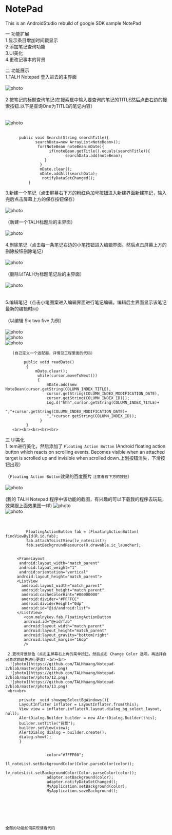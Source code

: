 # NotePad
This is an AndroidStudio rebuild of google SDK sample NotePad


一 功能扩展<br>
   1.显示条目增加时间戳显示<br>
   2.添加笔记查询功能<br>
   3.UI美化<br>
   4.更改记事本的背景<br>
   
   
二 功能展示<br>
   1.TALH Notepad 登入进去的主界面<br><br>
   ![photo](https://github.com/TALHhuang/Notepad-2/blob/master/photo/1.png)
   <br><br>
   2.按笔记的标题查询笔记(在搜索框中输入要查询的笔记的TITLE然后点击右边的搜索按钮.以下是查询One为TITLE的笔记内容）<br><br>  
      ![photo](https://github.com/TALHhuang/Notepad-2/blob/master/photo/2.png)
      <br><br>
      
          public void Search(String searchTitle){
                 searchData=new ArrayList<NoteBean>();
                  for(NoteBean noteBean:mDate){
                       if(noteBean.getTitle().equals(searchTitle)){
                              searchData.add(noteBean);
                     }
                   }
                   mDate.clear();
                   mDate.addAll(searchData);
                    notifyDataSetChanged();
              }
   3.新建一个笔记（点击屏幕右下方的粉红色加号按钮进入新建界面新建笔记，输入完后点击屏幕上方的保存按钮保存）<br><br>
      ![photo](https://github.com/TALHhuang/Notepad-2/blob/master/photo/3.png)
      <br><br>
     （新建一个TALH标题后的主界面）<br><br>
      ![photo](https://github.com/TALHhuang/Notepad-2/blob/master/photo/4.png)
      <br><br>
    4.删除笔记（点击每一条笔记右边的小笔按钮进入编辑界面。然后点击屏幕上方的删除按钮删除笔记）<br><br>
      ![photo](https://github.com/TALHhuang/Notepad-2/blob/master/photo/6.png)
      <br><br>
      （删除以TALH为标题笔记后的主界面）<br><br>
      ![photo](https://github.com/TALHhuang/Notepad-2/blob/master/photo/7.png)   
      <br><br>
    5.编辑笔记（点击小笔图案进入编辑界面进行笔记编辑。编辑后主界面显示该笔记最新的编辑时间）<br><br>
       （以编辑 Six two five 为例）<br><br>
       ![photo](https://github.com/TALHhuang/Notepad-2/blob/master/photo/8.png)  
       ![photo](https://github.com/TALHhuang/Notepad-2/blob/master/photo/7.png)  
       ![photo](https://github.com/TALHhuang/Notepad-2/blob/master/photo/9.png)
       
       (自己定义一个适配器，详情见工程里面的代码）
       
            public void readDate()
             {
                 mDate.clear();
                  while(cursor.moveToNext())
                  {
                      mDate.add(new NoteBean(cursor.getString(COLUMN_INDEX_TITLE),
                      cursor.getString(COLUMN_INDEX_MODIFICATION_DATE),
                      cursor.getString(COLUMN_INDEX_ID)));
                      Log.d("hhh",cursor.getString(COLUMN_INDEX_TITLE)+
                      ","+cursor.getString(COLUMN_INDEX_MODIFICATION_DATE)+
                      ","+cursor.getString(COLUMN_INDEX_ID));
                   }
             }
       <br><br><br><br><br>
 三 UI美化<br>
    1.item进行美化，然后添加了 `Floating Action Button` (Android floating action button which reacts on scrolling events. Becomes visible when an attached target is scrolled up and invisible when scrolled down.上划按钮消失，下滑按钮出现）<br><br>
     （`Floating Action Button`效果的百度图片    `注意看右下方的按钮`）<br><br>
    ![photo](https://github.com/TALHhuang/Notepad-2/blob/master/photo/FloatingActionButton.gif)
    <br><br>
      (我的 TALH Notepad 程序中该功能的截图，有兴趣的可以下载我的程序去玩玩，效果跟上面效果图一样)
     ![photo](https://github.com/TALHhuang/Notepad-2/blob/master/photo/5.png)  
     ![photo](https://github.com/TALHhuang/Notepad-2/blob/master/photo/4.png)  
     <br><br>
     
             FloatingActionButton fab = (FloatingActionButton) findViewById(R.id.fab);
             fab.attachToListView(lv_notesList);
             fab.setBackgroundResource(R.drawable.ic_launcher);
             
             
         <FrameLayout
          android:layout_width="match_parent"
          android:layout_weight="1"
          android:orientation="vertical"
         android:layout_height="match_parent">
         <ListView
           android:layout_width="match_parent"
           android:layout_height="match_parent"
           android:cacheColorHint="#00000000"
           android:divider="#FFFFCC"
           android:dividerHeight="0dp"
           android:id="@id/android:list">
         </ListView>
            <com.melnykov.fab.FloatingActionButton
            android:id="@+id/fab"
            android:layout_width="match_parent"
            android:layout_height="match_parent"
            android:layout_gravity="bottom|right"
            android:layout_margin="16dp"
            />
        
     2.更改背景颜色（点击主屏幕右上角的菜单按钮，然后点击 Change Color 选项。再选择自己喜欢的颜色进行更改）<br><br>
      ![photo](https://github.com/TALHhuang/Notepad-2/blob/master/photo/11.png) 
      ![photo](https://github.com/TALHhuang/Notepad-2/blob/master/photo/12.png)  
      ![photo](https://github.com/TALHhuang/Notepad-2/blob/master/photo/13.png)  
     <br><br>
     
          private  void showpopSelectBgWindows(){
          LayoutInflater inflater = LayoutInflater.from(this);
          View view = inflater.inflate(R.layout.dialog_bg_select_layout, null);
          AlertDialog.Builder builder = new AlertDialog.Builder(this);
          builder.setTitle("背景");
          builder.setView(view);
          AlertDialog dialog = builder.create();
          dialog.show();
          }


                      color="#7FFF00";
                      ll_noteList.setBackgroundColor(Color.parseColor(color));
                      lv_notesList.setBackgroundColor(Color.parseColor(color));
                      adapter.setBackground(color);
                      adapter.notifyDataSetChanged();
                      MyApplication.setBackground(color);
                      MyApplication.saveBackground();
                    
   <br><br><br><br><br>
   `全部的功能如何实现请看代码`
            
